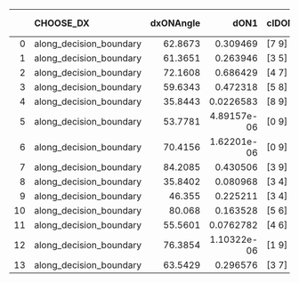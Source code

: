 |    | CHOOSE_DX               |   dxONAngle |        dON1 | cIDON1   |   dON_patch_1 |   nTON |         dON |   dxOFFAngle |       dOFF1 | cIDOFF1   |   dOFF_patch_1 |   nTOFF |        dOFF | SUCCESS   |   nExp |   dual_point_id |   subpoint_time_seconds |   total_execution_time |       logp |       dOFF/dON | Vote dOFF>dON   |
|---:|:------------------------|------------:|------------:|:---------|--------------:|-------:|------------:|-------------:|------------:|:----------|---------------:|--------:|------------:|:----------|-------:|----------------:|------------------------:|-----------------------:|-----------:|---------------:|:----------------|
|  0 | along_decision_boundary |     62.8673 | 0.309469    | [7 9]    |   0.309469    |      1 | 0.309469    |      48.55   | 1.29266     | [7 9]     |    1.29266     |       1 | 1.29266     | True      |      1 |               1 |                5.49273  |                5.69495 |  0         |      4.17703   | True            |
|  1 | along_decision_boundary |     61.3651 | 0.263946    | [3 5]    |   0.263946    |      1 | 0.263946    |      67.3331 | 0.284267    | [3 5]     |    0.284267    |       1 | 0.284267    | True      |      2 |              47 |                1.4699   |               69.9642  | -0.5       |      1.07699   | True            |
|  2 | along_decision_boundary |     72.1608 | 0.686429    | [4 7]    |   0.686429    |      1 | 0.686429    |      75.5496 | 0.175172    | [4 7]     |    0.175172    |       1 | 0.175172    | False     |      3 |              71 |                3.24371  |               88.6224  | -1         |      0.255193  | False           |
|  3 | along_decision_boundary |     59.6343 | 0.472318    | [5 8]    |   0.472318    |      1 | 0.472318    |      61.8095 | 0.313057    | [5 8]     |    0.313057    |       1 | 0.313057    | False     |      4 |              83 |                3.57727  |              112.83    | -0.166667  |      0.66281   | False           |
|  4 | along_decision_boundary |     35.8443 | 0.0226583   | [8 9]    |   0.0226583   |      1 | 0.0226583   |      46.7061 | 0.0137023   | [8 9]     |    0.0137023   |       1 | 0.0137023   | False     |      5 |             158 |                0.957631 |              204.021   | -0         |      0.604738  | False           |
|  5 | along_decision_boundary |     53.7781 | 4.89157e-06 | [0 9]    |   4.89157e-06 |      1 | 4.89157e-06 |      74.1735 | 0.512827    | [1 9]     |    0.512827    |       1 | 0.512827    | True      |      6 |             175 |                1.5933   |              212.963   | -0.1       | 104839         | True            |
|  6 | along_decision_boundary |     70.4156 | 1.62201e-06 | [0 9]    |   1.62201e-06 |      1 | 1.62201e-06 |      81.0719 | 6.18765e-06 | [0 9]     |    6.18765e-06 |       1 | 6.18765e-06 | True      |      7 |             233 |                0.548538 |              293.43    | -0         |      3.81482   | True            |
|  7 | along_decision_boundary |     84.2085 | 0.430506    | [3 9]    |   0.430506    |      1 | 0.430506    |      55.1037 | 0.0132382   | [3 9]     |    0.0132382   |       1 | 0.0132382   | False     |      8 |             242 |                3.70696  |              310.16    | -0.0714286 |      0.0307503 | False           |
|  8 | along_decision_boundary |     35.8402 | 0.080968    | [3 4]    |   0.080968    |      1 | 0.080968    |      64.7818 | 0.153277    | [3 4]     |    0.153277    |       1 | 0.153277    | True      |      9 |             281 |                1.59797  |              333.632   | -0         |      1.89306   | True            |
|  9 | along_decision_boundary |     46.355  | 0.225211    | [3 4]    |   0.225211    |      1 | 0.225211    |      52.7081 | 0.360856    | [3 4]     |    0.360856    |       1 | 0.360856    | True      |     10 |             282 |                4.47698  |              338.113   | -0.0555556 |      1.6023    | True            |
| 10 | along_decision_boundary |     80.068  | 0.163528    | [5 6]    |   0.163528    |      1 | 0.163528    |      72.4704 | 0.674936    | [5 6]     |    0.674936    |       1 | 0.674936    | True      |     11 |             299 |                4.88208  |              349.147   | -0.2       |      4.12735   | True            |
| 11 | along_decision_boundary |     55.5601 | 0.0762782   | [4 6]    |   0.0762782   |      1 | 0.0762782   |      78.1347 | 0.341747    | [4 6]     |    0.341747    |       1 | 0.341747    | True      |     12 |             311 |                1.36245  |              357.9     | -0.409091  |      4.48028   | True            |
| 12 | along_decision_boundary |     76.3854 | 1.10322e-06 | [1 9]    |   1.10322e-06 |      1 | 1.10322e-06 |      68.2296 | 1.15456e-05 | [0 9]     |    1.15456e-05 |       1 | 1.15456e-05 | True      |     13 |             314 |                0.537642 |              359.381   | -0.666667  |     10.4654    | True            |
| 13 | along_decision_boundary |     63.5429 | 0.296576    | [3 7]    |   0.296576    |      1 | 0.296576    |      64.4589 | 0.737374    | [3 7]     |    0.737374    |       1 | 0.737374    | True      |     14 |             318 |                5.52648  |              369.229   | -0.961538  |      2.48629   | True            |
